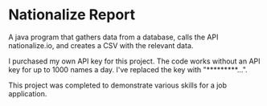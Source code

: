 # Nationalize Report
A java program that gathers data from a database, calls the API nationalize.io, and creates a CSV with the relevant data.


I purchased my own API key for this project. The code works without an API key for up to 1000 names a day. I've replaced the key with "*********...".

This project was completed to demonstrate various skills for a job application.
